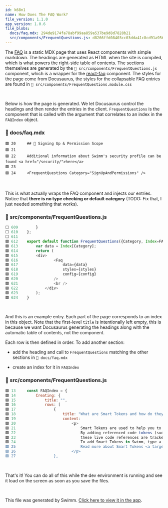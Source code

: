 ```yaml
---
id: k68n1
name: How Does The FAQ Work?
file_version: 1.1.0
app_version: 1.0.6
file_blobs:
  docs/faq.mdx: 294de9174fa78abf99aa859a537be9d8d7828b21
  src/components/FrequentQuestions.js: d8266ffd08403cc03dda41c8cd91a956812ecb7c
---
```


The [FAQ](https://docs.swimm.io/faq) is a static MDX page that uses React components with simple markdown. The headings are generated as HTML when the site is compiled, which is what powers the right-side table of contents. The sections themselves are generated by the `📄 src/components/FrequentQuestions.js` component, which is a wrapper for the [react-faq](https://www.npmjs.com/package/react-faq-component) component. The styles for the page come from Docusaurus, the styles for the collapsable FAQ entries are found in `📄 src/components/FrequentQuestions.module.css`

<br/>

Below is how the page is generated. We let Docusaurus control the headings and then render the entries in the client. `FrequentQuestions`<swm-token data-swm-token=":docs/faq.mdx:39:1:1:`&lt;FrequentQuestions Category=&quot;Creating&quot; /&gt;`"/> is the component that is called with the argument that correlates to an index in the `FAQIndex`<swm-token data-swm-token=":src/components/FrequentQuestions.js:13:2:2:`const FAQIndex = {`"/> object.
<!-- NOTE-swimm-snippet: the lines below link your snippet to Swimm -->
### 📄 docs/faq.mdx
```mdx
🟩 20     ## 🪪 Signing Up & Permission Scope
🟩 21     
🟩 22     Additional information about Swimm's security profile can be found <a href="/security/">here</a>
🟩 23     
🟩 24     <FrequentQuestions Category="SignUpAndPermissions" />
```

<br/>

This is what actually wraps the FAQ component and injects our entries. Notice that **there is no type checking or default category** (TODO: Fix that, I just needed something that works).
<!-- NOTE-swimm-snippet: the lines below link your snippet to Swimm -->
### 📄 src/components/FrequentQuestions.js
```javascript
⬜ 609        }
⬜ 610    };
⬜ 611    
🟩 612    export default function FrequentQuestions({Category, Index=FAQIndex}) {
🟩 613        var data = Index[Category];
🟩 614        return (
🟩 615        <div>
🟩 616                <Faq
🟩 617                    data={data}
🟩 618                    styles={styles}
🟩 619                    config={config}
🟩 620                />
🟩 621                <br />
🟩 622            </div>
🟩 623        );
🟩 624    }
```

<br/>

And this is an example entry. Each part of the page corresponds to an index in this object. Note that the first-level `title`<swm-token data-swm-token=":src/components/FrequentQuestions.js:15:1:1:`        title: &quot;&quot;,`"/> is intentionally left empty, this is because we want Docusaurus generating the headings along with the automatic table of contents, not the component.

Each row is then defined in order. To add another section:

*   add the heading and call to `FrequentQuestions`<swm-token data-swm-token=":src/components/FrequentQuestions.js:612:6:6:`export default function FrequentQuestions({Category, Index=FAQIndex}) {`"/> matching the other sections in `📄 docs/faq.mdx`
    
*   create an index for it in `FAQIndex`<swm-token data-swm-token=":src/components/FrequentQuestions.js:13:2:2:`const FAQIndex = {`"/>
<!-- NOTE-swimm-snippet: the lines below link your snippet to Swimm -->
### 📄 src/components/FrequentQuestions.js
```javascript
🟩 13     const FAQIndex = {
🟩 14         Creating: {
🟩 15             title: "",
🟩 16             rows: [
🟩 17                 {
🟩 18                     title: "What are Smart Tokens and how do they work?",
🟩 19                     content:
🟩 20                         <p>
🟩 21                             Smart Tokens are used to help you to write and edit docs that are interwoven with your codebase. 
🟩 22                             By adding referenced code tokens (such as variables, functions, or class names) in your documentation, 
🟩 23                             these live code references are tracked by Swimm to keep your documentation up to date. 
🟩 24                             To add Smart Tokens in Swimm, type a Backtick <code>`</code> anywhere in the editor. 
🟩 25                             Read more about Smart Tokens <a target="_blank" href="/Features/editor-commands#smart-tokens">here.</a> 
🟩 26                         </p>
🟩 27                 },
```

<br/>

That's it! You can do all of this while the dev environment is running and see it load on the screen as soon as you save the files.

<br/>

This file was generated by Swimm. [Click here to view it in the app](https://app.swimm.io/repos/Z2l0aHViJTNBJTNBZG9jcy5zd2ltbS5pbyUzQSUzQXN3aW1taW8=/docs/k68n1).
